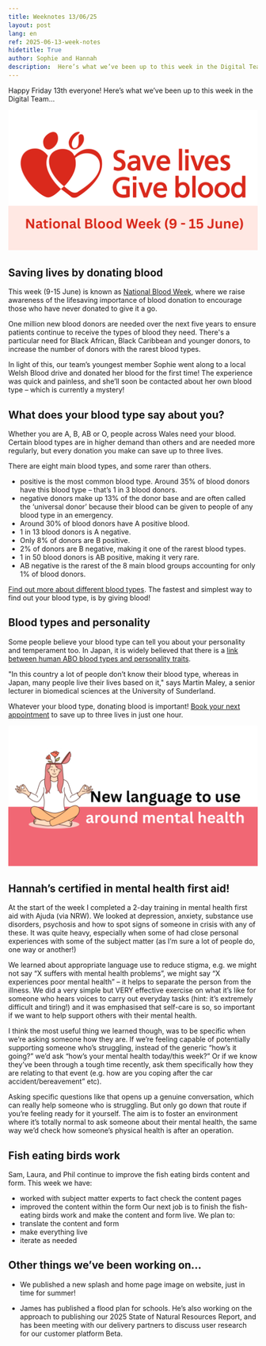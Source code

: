 ```yaml
---
title: Weeknotes 13/06/25
layout: post
lang: en
ref: 2025-06-13-week-notes
hidetitle: True
author: Sophie and Hannah
description:  Here’s what we’ve been up to this week in the Digital Team...  
---
```


Happy Friday 13th everyone! Here’s what we’ve been up to this week in the Digital Team...  

![‘save lives, give blood’ National Blood Week takes place 9 to 15 June](https://github.com/nrw-digital/week-notes/blob/241798823602bf53e006e5b0627421970b4eb7ac/images/give%20blood%20photo%20for%20weeknotes.png?raw=true)

## Saving lives by donating blood 

This week (9-15 June) is known as [National Blood Week](https://www.blood.co.uk/news-and-campaigns/the-donor/latest-stories/national-blood-week/), where we raise awareness of the lifesaving importance of blood donation to encourage those who have never donated to give it a go. 

One million new blood donors are needed over the next five years to ensure patients continue to receive the types of blood they need. There's a particular need for Black African, Black Caribbean and younger donors, to increase the number of donors with the rarest blood types.

In light of this, our team’s youngest member Sophie went along to a local Welsh Blood drive and donated her blood for the first time! The experience was quick and painless, and she’ll soon be contacted about her own blood type – which is currently a mystery!

## What does your blood type say about you?

Whether you are A, B, AB or O, people across Wales need your blood. Certain blood types are in higher demand than others and are needed more regularly, but every donation you make can save up to three lives.

There are eight main blood types, and some rarer than others.

+  positive is the most common blood type. Around 35% of blood donors have this blood type – that’s 1 in 3 blood donors.
+ negative donors make up 13% of the donor base and are often called the ‘universal donor’ because their blood can be given to people of any blood type in an emergency.
+ Around 30% of blood donors have A positive blood.
+ 1 in 13 blood donors is A negative.
+ Only 8% of donors are B positive.
+ 2% of donors are B negative, making it one of the rarest blood types.
+ 1 in 50 blood donors is AB positive, making it very rare.
+ AB negative is the rarest of the 8 main blood groups accounting for only 1% of blood donors.

[Find out more about different blood types](https://www.blood.co.uk/why-give-blood/blood-types/). The fastest and simplest way to find out your blood type, is by giving blood!
 
## Blood types and personality
Some people believe your blood type can tell you about your personality and temperament too. In Japan, it is widely believed that there is a [link between human ABO blood types and personality traits](https://www.blood.co.uk/news-and-campaigns/the-donor/latest-stories/is-your-personality-linked-to-your-blood-group/).

"In this country a lot of people don’t know their blood type, whereas in Japan, many people live their lives based on it," says Martin Maley, a senior lecturer in biomedical sciences at the University of Sunderland.

Whatever your blood type, donating blood is important! [Book your next appointment](https://www.welsh-blood.org.uk/) to save up to three lives in just one hour.

![Picture of a woman with flowers coming out her head and the title ‘New language to use around mental health’](https://github.com/nrw-digital/week-notes/blob/a726a8e74446fdf6bc8325fc3b4195d234b60226/images/mental%20health%20training%20pic.png?raw=true)

## Hannah’s certified in mental health first aid!

At the start of the week I completed a 2-day training in mental health first aid with Ajuda (via NRW). We looked at depression, anxiety, substance use disorders, psychosis and how to spot signs of someone in crisis with any of these. It was quite heavy, especially when some of had close personal experiences with some of the subject matter (as I’m sure a lot of people do, one way or another!)

We learned about appropriate language use to reduce stigma, e.g. we might not say “X suffers with mental health problems”, we might say “X experiences poor mental health” – it helps to separate the person from the illness. We did a very simple but VERY effective exercise on what it’s like for someone who hears voices to carry out everyday tasks (hint: it’s extremely difficult and tiring!) and it was emphasised that self-care is so, so important if we want to help support others with their mental health. 

I think the most useful thing we learned though, was to be specific when we’re asking someone how they are. If we’re feeling capable of potentially supporting someone who’s struggling, instead of the generic “how’s it going?” we’d ask “how’s your mental health today/this week?” Or if we know they’ve been through a tough time recently, ask them specifically how they are relating to that event (e.g. how are you coping after the car accident/bereavement” etc). 

Asking specific questions like that opens up a genuine conversation, which can really help someone who is struggling. But only go down that route if you’re feeling ready for it yourself. The aim is to foster an environment where it’s totally normal to ask someone about their mental health, the same way we’d check how someone’s physical health is after an operation.

## Fish eating birds work

Sam, Laura, and Phil continue to improve the fish eating birds content and form.
This week we have:
+ worked with subject matter experts to fact check the content pages
+ improved the content within the form
Our next job is to finish the fish-eating birds work and make the content and form live. 
We plan to: 
+ translate the content and form 
+ make everything live
+ iterate as needed  

## Other things we’ve been working on…

+ We published a new splash and home page image on website, just in time for summer!

+ James has published a flood plan for schools. He’s also working on the approach to publishing our 2025 State of Natural Resources Report, and has been meeting with our delivery partners to discuss user research for our customer platform Beta.  

